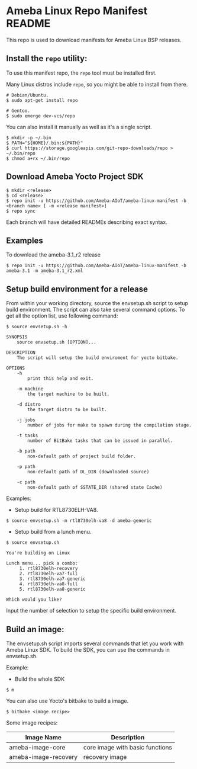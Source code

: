 Ameba Linux Repo Manifest README
=================================

This repo is used to download manifests for Ameba Linux BSP releases.

Install the `repo` utility:
---------------------------

To use this manifest repo, the `repo` tool must be installed first.

Many Linux distros include `repo`, so you might be able to install from there.
```
# Debian/Ubuntu.
$ sudo apt-get install repo

# Gentoo.
$ sudo emerge dev-vcs/repo
```

You can also install it manually as well as it's a single script.
```
$ mkdir -p ~/.bin
$ PATH="${HOME}/.bin:${PATH}"
$ curl https://storage.googleapis.com/git-repo-downloads/repo > ~/.bin/repo
$ chmod a+rx ~/.bin/repo
```

Download Ameba Yocto Project SDK
---------------------------------

```
$ mkdir <release>
$ cd <release>
$ repo init -u https://github.com/Ameba-AIoT/ameba-linux-manifest -b <branch name> [ -m <release manifest>]
$ repo sync
```

Each branch will have detailed READMEs describing exact syntax.

Examples
--------

To download the ameba-3.1_r2 release
```
$ repo init -u https://github.com/Ameba-AIoT/ameba-linux-manifest -b ameba-3.1 -m ameba-3.1_r2.xml
```

Setup build environment for a release
-----------------------------------------

From within your working directory, source the envsetup.sh script to setup build environment.
The script can also take several command options. To get all the option list, use following command:

```
$ source envsetup.sh -h

SYNOPSIS
    source envsetup.sh [OPTION]...

DESCRIPTION
    The script will setup the build enviroment for yocto bitbake.

OPTIONS
    -h
        print this help and exit.

    -m machine
        the target machine to be built.

    -d distro
        the target distro to be built.

    -j jobs
        number of jobs for make to spawn during the compilation stage.

    -t tasks
        number of BitBake tasks that can be issued in parallel.

    -b path
        non-default path of project build folder.

    -p path
        non-default path of DL_DIR (downloaded source)

    -c path
        non-default path of SSTATE_DIR (shared state Cache)
```

Examples:
- Setup build for RTL8730ELH-VA8.
```
$ source envsetup.sh -m rtl8730elh-va8 -d ameba-generic
```

- Setup build from a lunch menu.
```
$ source envsetup.sh

You're building on Linux

Lunch menu... pick a combo:
     1. rtl8730elh-recovery
     2. rtl8730elh-va7-full
     3. rtl8730elh-va7-generic
     4. rtl8730elh-va8-full
     5. rtl8730elh-va8-generic

Which would you like?
```

Input the number of selection to setup the specific build environment.


Build an image:
---------------

The envsetup.sh script imports several commands that let you work with Ameba Linux SDK.
To build the SDK, you can use the commands in envsetup.sh.

Example:
- Build the whole SDK
```
$ m
```

You can also use Yocto's bitbake to build a image.

```
$ bitbake <image recipe>
```

Some image recipes:

Image Name           | Description
---------------------|---------------------------------------------------
ameba-image-core     | core image with basic functions
ameba-image-recovery | recovery image

